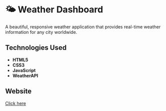 # 🌤️ Weather Dashboard

A beautiful, responsive weather application that provides real-time weather information for any city worldwide.

##  Technologies Used

- **HTML5** 
- **CSS3** 
- **JavaScript** 
- **WeatherAPI**

## Website 
[Click here](https://gshriguruu-weather.netlify.app/)
